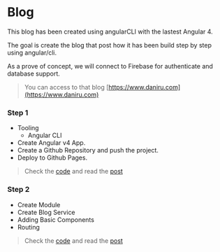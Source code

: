 # Blog

This blog has been created using angularCLI with the lastest Angular 4.

The goal is create the blog that post how it has been build step by step using angular/cli. 

As a prove of concept, we will connect to Firebase for authenticate and database support.

> You can access to that blog [https://www.daniru.com](https://www.daniru.com)

### Step 1

- Tooling 
    - Angular CLI
- Create Angular v4 App.
- Create a Github Repository and push the project.
- Deploy to Github Pages.

> Check the [code](https://github.com/daniru/blog/tree/step_1) and read the [post](https://www.daniru.com/blog/create_angular_blog_1)

### Step 2

- Create Module
- Create Blog Service
- Adding Basic Components
- Routing

> Check the [code](https://github.com/daniru/blog/tree/step_2) and read the [post](https://www.daniru.com/blog/create_angular_blog_2)